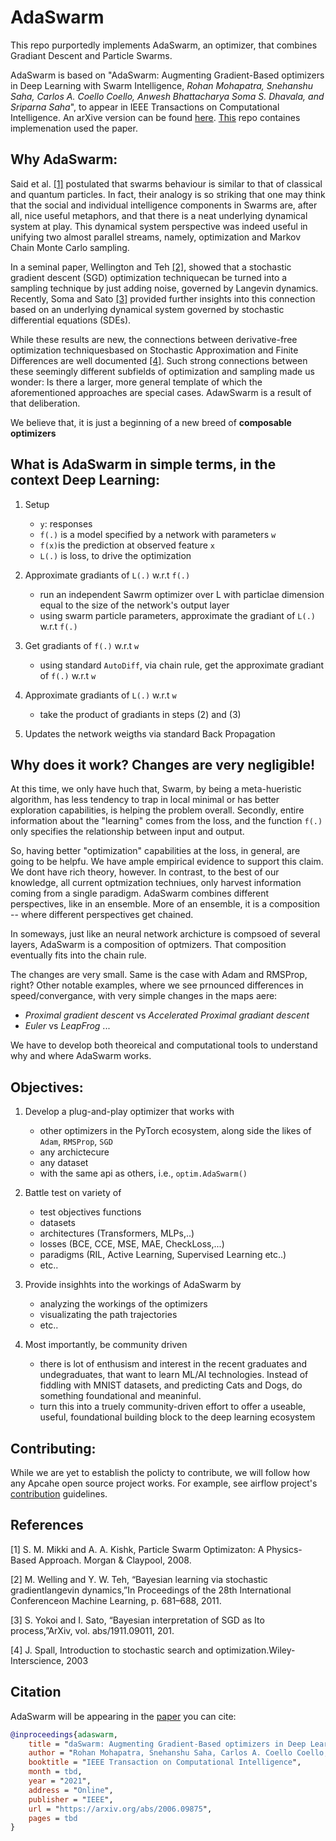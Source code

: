 <!---
Licensed under the Apache License, Version 2.0 (the "License");
you may not use this file except in compliance with the License.
You may obtain a copy of the License at

    http://www.apache.org/licenses/LICENSE-2.0

Unless required by applicable law or agreed to in writing, software
distributed under the License is distributed on an "AS IS" BASIS,
WITHOUT WARRANTIES OR CONDITIONS OF ANY KIND, either express or implied.
See the License for the specific language governing permissions and
limitations under the License.
-->

# AdaSwarm

This repo purportedly implements AdaSwarm, an optimizer, that combines Gradiant Descent and Particle Swarms. 

AdaSwarm is based on "AdaSwarm: Augmenting Gradient-Based optimizers in Deep Learning with Swarm Intelligence, _Rohan Mohapatra, Snehanshu Saha, Carlos A. Coello Coello, Anwesh Bhattacharya Soma S. Dhavala, and Sriparna Saha_", to appear in IEEE Transactions on Computational Intelligence. An arXive version can be found [here](https://arxiv.org/abs/2006.09875). [This](https://github.com/rohanmohapatra/pytorch-cifar) repo containes implemenation used the paper.


## Why AdaSwarm:
Said  et  al.  [[1]](#1)  postulated  that  swarms behaviour is similar to  that of classical  and  quantum  particles.  In  fact, their analogy is so striking that one may think that the social and  individual  intelligence  components  in  Swarms  are,  after  all, nice useful metaphors, and that there is a neat underlying dynamical system at play. This dynamical system perspective was indeed useful in unifying two almost parallel streams, namely, optimization  and  Markov  Chain  Monte  Carlo  sampling. 

In a seminal paper, Wellington and Teh [[2]](#2), showed that a  stochastic  gradient  descent  (SGD)  optimization  techniquecan  be  turned  into  a  sampling  technique  by  just  adding noise,  governed  by  Langevin  dynamics.  Recently,  Soma  and Sato [[3]](#3) provided further insights into this connection based on  an  underlying  dynamical  system  governed  by  stochastic differential equations (SDEs). 

While these results are new, the connections  between  derivative-free  optimization  techniquesbased on Stochastic Approximation and Finite Differences are well documented [[4]](#4). Such strong connections between these seemingly  different  subfields  of  optimization  and  sampling made  us  wonder:  Is  there  a  larger,  more  general  template of which  the  aforementioned  approaches  are  special  cases. AdawSwarm is a result of that deliberation.

We believe that, it is just a beginning of a new breed of **composable optimizers**

## What is AdaSwarm in simple terms, in the context Deep Learning:
1. Setup
    - ``y``: responses
    - ``f(.)`` is a model specified by a network with parameters ``w``
    - ``f(x)``is the prediction at observed feature ``x``
    - ``L(.)`` is loss, to drive the optimization

2. Approximate gradiants of ``L(.)`` w.r.t ``f(.)``
    - run an independent Sawrm optimizer over L with particlae dimension equal to the size of the network's output layer
    - using swarm particle parameters, approximate the gradiant of  ``L(.)`` w.r.t ``f(.)``

3. Get gradiants of ``f(.)`` w.r.t ``w``
    - using standard ``AutoDiff``, via chain rule, get the approximate gradiant of ``f(.)`` w.r.t ``w``

4. Approximate gradiants of ``L(.)`` w.r.t ``w``
    - take the product of gradiants in steps (2) and (3)

5. Updates the network weigths via standard Back Propagation

## Why does it work? Changes are very negligible!

At this time, we only have huch that, Swarm, by being a meta-hueristic algorithm, has less tendency to trap in local minimal or has better exploration capabilities, is helping the problem overall. Secondly, entire information about the "learning" comes from the loss, and the function ``f(.)`` only specifies the relationship between input and output. 

So, having better "optimization" capabilities at the loss, in general, are going to be helpfu. We have ample empirical evidence to support this claim. We dont have rich theory, however. In contrast, to the best of our knowledge, all current optmization techniues, only harvest information coming from a single paradigm. AdaSwarm combines different perspectives, like in an ensemble. More of an ensemble, it is a composition -- where different perspectives get chained. 

In someways, just like an neural network archicture is compsoed of several layers, AdaSwarm is a composition of optmizers. That composition eventually fits into the chain rule.

The changes are very small. Same is the case with Adam and RMSProp, right? Other notable examples, where we see prnounced differences in speed/convergance, with very simple changes in the maps aere:
- _Proximal gradient descent_ vs _Accelerated Proximal gradiant descent_
- _Euler_ vs _LeapFrog_ ...

We have to develop both theoreical and computational tools to understand why and where AdaSwarm works.

## Objectives:

1. Develop a plug-and-play optimizer that works with
    - other optimizers in the PyTorch ecosystem, along side the likes of ``Adam``, ``RMSProp``, ``SGD``
    - any archictecure 
    - any dataset
    - with the same api as others, i.e., ``optim.AdaSwarm()``

2. Battle test on variety of
    - test objectives functions
    - datasets
    - architectures (Transformers, MLPs,..)
    - losses (BCE, CCE, MSE, MAE, CheckLoss,...)
    - paradigms (RIL, Active Learning, Supervised Learning etc..)
    - etc..

3. Provide insighhts into the workings of AdaSwarm by
    - analyzing the workings of the optimizers
    - visualizating the path trajectories
    - etc..

4. Most importantly, be community driven
    - there is lot of enthusism and interest in the recent graduates and undegraduates, that want to learn ML/AI technologies. Instead of fiddling with MNIST datasets, and predicting Cats and Dogs, do something foundational and meaninful.
    - turn this into a truely community-driven effort to offer a useable, useful, foundational building block to the deep learning ecosystem



## Contributing:
While we are yet to establish the policty to contribute, we will follow how any Apcahe open source project works. For example, see airflow project's [contribution](https://github.com/apache/airflow/blob/master/CONTRIBUTING.rst) guidelines. 


## References
<a id="1">[1]</a> 
S. M. Mikki and A. A. Kishk, Particle Swarm Optimizaton: A Physics-Based Approach.    Morgan & Claypool, 2008.

<a id="2">[2]</a> 
M.  Welling  and  Y.  W.  Teh,  “Bayesian  learning  via  stochastic  gradientlangevin dynamics,”In Proceedings of the 28th International Conferenceon Machine Learning, p. 681–688, 2011.

<a id="3">[3]</a> 
S.  Yokoi  and  I.  Sato,  “Bayesian  interpretation  of  SGD  as  Ito  process,”ArXiv, vol. abs/1911.09011, 201.

<a id="3">[4]</a> 
J.  Spall, Introduction  to  stochastic  search  and  optimization.Wiley-Interscience, 2003

## Citation

AdaSwarm will be appearing in the [paper](https://arxiv.org/abs/2006.09875) you can cite:
```bibtex
@inproceedings{adaswarm,
    title = "daSwarm: Augmenting Gradient-Based optimizers in Deep Learning with Swarm Intelligence",
    author = "Rohan Mohapatra, Snehanshu Saha, Carlos A. Coello Coello, Anwesh Bhattacharya Soma S. Dhavala, and Sriparna Saha",
    booktitle = "IEEE Transaction on Computational Intelligence",
    month = tbd,
    year = "2021",
    address = "Online",
    publisher = "IEEE",
    url = "https://arxiv.org/abs/2006.09875",
    pages = tbd
}
```